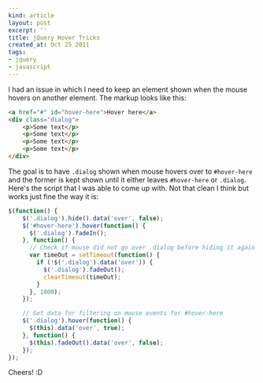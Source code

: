 ```yaml
---
kind: article
layout: post
excerpt: ''
title: jQuery Hover Tricks
created_at: Oct 25 2011
tags: 
- jquery
- javascript
---
```

I had an issue in which I need to keep an element shown when the mouse hovers on another element. The markup looks like this:

~~~ html
<a href="#" id="hover-here">Hover here</a>
<div class="dialog">
    <p>Some text</p>
    <p>Some text</p>
    <p>Some text</p>
    <p>Some text</p>
</div>
~~~

The goal is to have `.dialog` shown when mouse hovers over to `#hover-here` and the former is kept shown until it either leaves `#hover-here` or `.dialog`. Here's the script that I was able to come up with. Not that clean I think but works just fine the way it is:

~~~ javascript
$(function() {
    $('.dialog').hide().data('over', false);
    $('#hover-here').hover(function() {
      $('.dialog').fadeIn();
    }, function() {
      // Check if mouse did not go over .dialog before hiding it again
      var timeOut = setTimeout(function() {
        if (!$('.dialog').data('over')) {
          $('.dialog').fadeOut();
          clearTimeout(timeOut);
        }
      }, 1000);
    });

    // Set data for filtering on mouse events for #hover-here
    $('.dialog').hover(function() {
      $(this).data('over', true);
    }, function() {
      $(this).fadeOut().data('over', false);
    });
});
~~~

Cheers! :D
